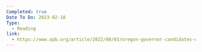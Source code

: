 ```yaml
---
Completed: true
Date To Do: 2023-02-18
Type:
  - Reading
link:
  - https://www.opb.org/article/2022/08/03/oregon-governor-candidates-on-housing-land-use/
---
```

